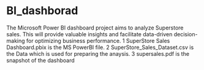 # BI_dashborad
The Microsoft Power BI dashboard project aims to analyze Superstore sales. 
This will provide valuable insights and facilitate data-driven decision-making for optimizing business performance.
1 SuperStore Sales Dashboard.pbix is the MS PowerBI file.
2 SuperStore_Sales_Dataset.csv is the Data which is used for preparing the anaysis.
3 supersales.pdf is the snapshot of the dashboard
